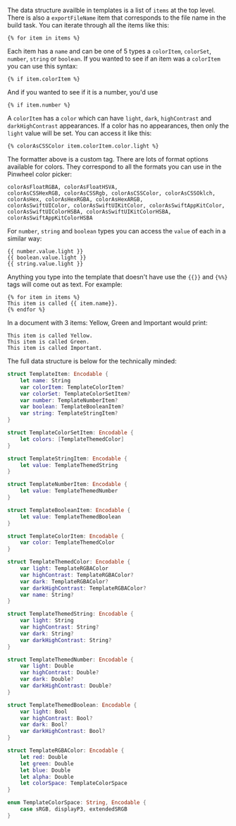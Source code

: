 The data structure availble in templates is a list of `items` at the top level. There is also a `exportFileName` item that corresponds to the file name in the build task. You can iterate through all the items like this:
```
{% for item in items %}
```

Each item has a `name` and can be one of 5 types a `colorItem`, `colorSet`, `number`, `string` or `boolean`. If you wanted to see if an item was a `colorItem` you can use this syntax:
```
{% if item.colorItem %}
```
And if you wanted to see if it is a number, you'd use
```
{% if item.number %}
```

A `colorItem` has a `color` which can have `light`, `dark`, `highContrast` and `darkHighContrast` appearances. If a color has no appearances, then only the `light` value will be set. You can access it like this:
```
{% colorAsCSSColor item.colorItem.color.light %}
```

The formatter above is a custom tag. There are lots of format options available for colors. They correspond to all the formats you can use in the Pinwheel color picker:
```
colorAsFloatRGBA, colorAsFloatHSVA, 
colorAsCSSHexRGB, colorAsCSSRgb, colorAsCSSColor, colorAsCSSOklch, 
colorAsHex, colorAsHexRGBA, colorAsHexARGB, 
colorAsSwiftUIColor, colorAsSwiftUIKitColor, colorAsSwiftAppKitColor, colorAsSwiftUIColorHSBA, colorAsSwiftUIKitColorHSBA, colorAsSwiftAppKitColorHSBA
```

For `number`, `string` and `boolean` types you can access the `value` of each in a similar way:
```
{{ number.value.light }}
{{ boolean.value.light }}
{{ string.value.light }}
```

Anything you type into the template that doesn't have use the `{{}}` and `{%%}` tags will come out as text. For example:
```
{% for item in items %}
This item is called {{ item.name}}.
{% endfor %}
```
In a document with 3 items: Yellow, Green and Important would print:
```
This item is called Yellow.
This item is called Green.
This item is called Important.
```

The full data structure is below for the technically minded:
```swift
struct TemplateItem: Encodable {
    let name: String
    var colorItem: TemplateColorItem?
    var colorSet: TemplateColorSetItem?
    var number: TemplateNumberItem?
    var boolean: TemplateBooleanItem?
    var string: TemplateStringItem?
}

struct TemplateColorSetItem: Encodable {
    let colors: [TemplateThemedColor]
}

struct TemplateStringItem: Encodable {
    let value: TemplateThemedString
}

struct TemplateNumberItem: Encodable {
    let value: TemplateThemedNumber
}

struct TemplateBooleanItem: Encodable {
    let value: TemplateThemedBoolean
}

struct TemplateColorItem: Encodable {
    var color: TemplateThemedColor
}

struct TemplateThemedColor: Encodable {
    var light: TemplateRGBAColor
    var highContrast: TemplateRGBAColor?
    var dark: TemplateRGBAColor?
    var darkHighContrast: TemplateRGBAColor?
    var name: String?
}

struct TemplateThemedString: Encodable {
    var light: String
    var highContrast: String?
    var dark: String?
    var darkHighContrast: String?
}

struct TemplateThemedNumber: Encodable {
    var light: Double
    var highContrast: Double?
    var dark: Double?
    var darkHighContrast: Double?
}

struct TemplateThemedBoolean: Encodable {
    var light: Bool
    var highContrast: Bool?
    var dark: Bool?
    var darkHighContrast: Bool?
}

struct TemplateRGBAColor: Encodable {
    let red: Double
    let green: Double
    let blue: Double
    let alpha: Double
    let colorSpace: TemplateColorSpace
}

enum TemplateColorSpace: String, Encodable {
    case sRGB, displayP3, extendedSRGB
}
```
